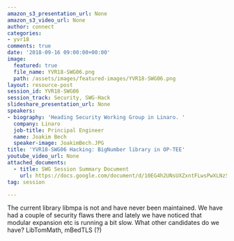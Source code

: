 ```yaml
---
amazon_s3_presentation_url: None
amazon_s3_video_url: None
author: connect
categories:
- yvr18
comments: true
date: '2018-09-16 09:00:00+00:00'
image:
  featured: true
  file_name: YVR18-SWG06.png
  path: /assets/images/featured-images/YVR18-SWG06.png
layout: resource-post
session_id: YVR18-SWG06
session_track: Security, SWG-Hack
slideshare_presentation_url: None
speakers:
- biography: 'Heading Security Working Group in Linaro. '
  company: Linaro
  job-title: Principal Engineer
  name: Joakim Bech
  speaker-image: JoakimBech.JPG
title: 'YVR18-SWG06 Hacking: BigNumber library in OP-TEE'
youtube_video_url: None
attached_documents:
  - title: SWG Session Summary Document
    url: https://docs.google.com/document/d/10EG4h2UNsUXZxntFLwsPwXLNzSfmgMsHXU4y2MYKmH8/
tag: session

---
```


The current library libmpa is not and have never been maintained. We have had a couple of security flaws there and lately we have noticed that modular expansion etc is running a bit slow.
What other candidates do we have? LibTomMath, mBedTLS (?)